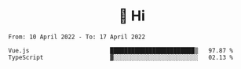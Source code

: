 <h1 align="center">👋 Hi</h1>
<!-- <h3 align="center">An enthusiastic frontend developer</h3> -->

<!--START_SECTION:waka-->

```text
From: 10 April 2022 - To: 17 April 2022

Vue.js                       ████████████████████████▒   97.87 %
TypeScript                   ▓░░░░░░░░░░░░░░░░░░░░░░░░   02.13 %
```

<!--END_SECTION:waka-->
